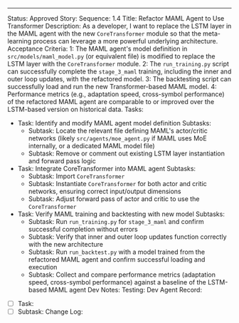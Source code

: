---
Status: Approved
Story:
  Sequence: 1.4
  Title: Refactor MAML Agent to Use Transformer
  Description: As a developer, I want to replace the LSTM layer in the MAML agent with the new `CoreTransformer` module so that the meta-learning process can leverage a more powerful underlying architecture.
Acceptance Criteria:
  1: The MAML agent's model definition in `src/models/maml_model.py` (or equivalent file) is modified to replace the LSTM layer with the `CoreTransformer` module.
  2: The `run_training.py` script can successfully complete the `stage_3_maml` training, including the inner and outer loop updates, with the refactored model.
  3: The backtesting script can successfully load and run the new Transformer-based MAML model.
  4: Performance metrics (e.g., adaptation speed, cross-symbol performance) of the refactored MAML agent are comparable to or improved over the LSTM-based version on historical data.
Tasks:
  - Task: Identify and modify MAML agent model definition
    Subtasks:
      - Subtask: Locate the relevant file defining MAML's actor/critic networks (likely `src/agents/moe_agent.py` if MAML uses MoE internally, or a dedicated MAML model file)
      - Subtask: Remove or comment out existing LSTM layer instantiation and forward pass logic
  - Task: Integrate CoreTransformer into MAML agent
    Subtasks:
      - Subtask: Import `CoreTransformer`
      - Subtask: Instantiate `CoreTransformer` for both actor and critic networks, ensuring correct input/output dimensions
      - Subtask: Adjust forward pass of actor and critic to use the `CoreTransformer`
  - Task: Verify MAML training and backtesting with new model
    Subtasks:
      - Subtask: Run `run_training.py` for `stage_3_maml` and confirm successful completion without errors
      - Subtask: Verify that inner and outer loop updates function correctly with the new architecture
      - Subtask: Run `run_backtest.py` with a model trained from the refactored MAML agent and confirm successful loading and execution
      - Subtask: Collect and compare performance metrics (adaptation speed, cross-symbol performance) against a baseline of the LSTM-based MAML agent
Dev Notes:
Testing:
Dev Agent Record:
  - [ ] Task:
  - [ ] Subtask:
Change Log: